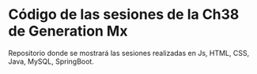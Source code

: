 # Código de las sesiones de la Ch38 de Generation Mx 

Repositorio donde se mostrará las sesiones realizadas en Js, HTML, CSS, Java, MySQL, SpringBoot.
